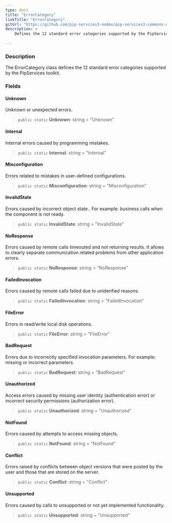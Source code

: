 ```yaml
---
type: docs
title: "ErrorCategory"
linkTitle: "ErrorCategory"
gitUrl: "https://github.com/pip-services3-nodex/pip-services3-commons-nodex"
description: >
    Defines the 12 standard error categories supported by the PipServices toolkit.
    
---
```


### Description

The ErrorCategory class defines the 12 standard error categories supported by the PipServices toolkit.

### Fields

<span class="hide-title-link">

#### Unknown
Unknown or unexpected errors.
> `public static` **Unknown**: string = "Unknown"

#### Internal
Internal errors caused by programming mistakes.
> `public static` **Internal**: string = "Internal"

#### Misconfiguration	
Errors related to mistakes in user-defined configurations.
> `public static` **Misconfiguration**: string = "Misconfiguration"
	
#### InvalidState
Errors caused by incorrect object state.. 
For example: business calls when the component is not ready.
> `public static` **InvalidState**: string = "InvalidState"
	
#### NoResponse	
Errors caused by remote calls timeouted and not returning results.
It allows to clearly separate communication related problems
from other application errors.
> `public static` **NoResponse**: string = "NoResponse"

#### FailedInvocation	
Errors caused by remote calls failed due to unidenfied reasons.
> `public static` **FailedInvocation**: string = "FailedInvocation"

#### FileError
Errors in read/write local disk operations.
> `public static` **FileError**: string = "FileError"

#### BadRequest
Errors due to incorrectly specified invocation parameters.
For example: missing or incorrect parameters.
> `public static` **BadRequest**: string = "BadRequest"
	
#### Unauthorized
Access errors caused by missing user identity (authentication error)
or incorrect security permissions (authorization error).
> `public static` **Unauthorized**: string = "Unauthorized"

#### NotFound
Errors caused by attempts to access missing objects.
> `public static` **NotFound**: string = "NotFound"
	
#### Conflict
Errors raised by conflicts between object versions that were
posted by the user and those that are stored on the server.
> `public static` **Conflict**: string = "Conflict"	
	
#### Unsupported	
Errors caused by calls to unsupported or not yet implemented functionality.
> `public static` **Unsupported**: string = "Unsupported"

</span>
